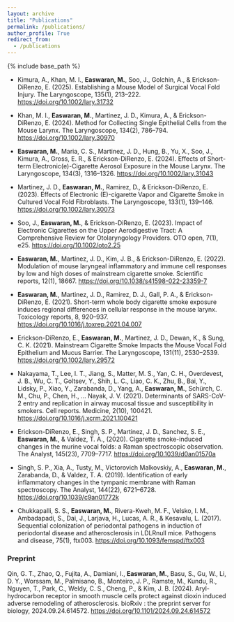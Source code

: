 ```yaml
---
layout: archive
title: "Publications"
permalink: /publications/
author_profile: True
redirect_from:
  - /publications
---
```


{% include base_path %}

* Kimura, A., Khan, M. I., **Easwaran, M.**, Soo, J., Golchin, A., & Erickson-DiRenzo, E. (2025). Establishing a Mouse Model of Surgical Vocal Fold Injury. The Laryngoscope, 135(1), 213–222. https://doi.org/10.1002/lary.31732 

* Khan, M. I., **Easwaran, M.**, Martinez, J. D., Kimura, A., & Erickson-DiRenzo, E. (2024). Method for Collecting Single Epithelial Cells from the Mouse Larynx. The Laryngoscope, 134(2), 786–794. https://doi.org/10.1002/lary.30970 

* **Easwaran, M.**, Maria, C. S., Martinez, J. D., Hung, B., Yu, X., Soo, J., Kimura, A., Gross, E. R., & Erickson-DiRenzo, E. (2024). Effects of Short-term Electronic(e)-Cigarette Aerosol Exposure in the Mouse Larynx. The Laryngoscope, 134(3), 1316–1326. https://doi.org/10.1002/lary.31043

* Martinez, J. D., **Easwaran, M.**, Ramirez, D., & Erickson-DiRenzo, E. (2023). Effects of Electronic (E)-cigarette Vapor and Cigarette Smoke in Cultured Vocal Fold Fibroblasts. The Laryngoscope, 133(1), 139–146. https://doi.org/10.1002/lary.30073

* Soo, J., **Easwaran, M.**, & Erickson-DiRenzo, E. (2023). Impact of Electronic Cigarettes on the Upper Aerodigestive Tract: A Comprehensive Review for Otolaryngology Providers. OTO open, 7(1), e25. https://doi.org/10.1002/oto2.25

* **Easwaran, M.**, Martinez, J. D., Kim, J. B., & Erickson-DiRenzo, E. (2022). Modulation of mouse laryngeal inflammatory and immune cell responses by low and high doses of mainstream cigarette smoke. Scientific reports, 12(1), 18667. https://doi.org/10.1038/s41598-022-23359-7

* **Easwaran, M.**, Martinez, J. D., Ramirez, D. J., Gall, P. A., & Erickson-DiRenzo, E. (2021). Short-term whole body cigarette smoke exposure induces regional differences in cellular response in the mouse larynx. Toxicology reports, 8, 920–937. https://doi.org/10.1016/j.toxrep.2021.04.007

* Erickson-DiRenzo, E., **Easwaran, M.**, Martinez, J. D., Dewan, K., & Sung, C. K. (2021). Mainstream Cigarette Smoke Impacts the Mouse Vocal Fold Epithelium and Mucus Barrier. The Laryngoscope, 131(11), 2530–2539. https://doi.org/10.1002/lary.29572

* Nakayama, T., Lee, I. T., Jiang, S., Matter, M. S., Yan, C. H., Overdevest, J. B., Wu, C. T., Goltsev, Y., Shih, L. C., Liao, C. K., Zhu, B., Bai, Y., Lidsky, P., Xiao, Y., Zarabanda, D., Yang, A., **Easwaran, M.**, Schürch, C. M., Chu, P., Chen, H., … Nayak, J. V. (2021). Determinants of SARS-CoV-2 entry and replication in airway mucosal tissue and susceptibility in smokers. Cell reports. Medicine, 2(10), 100421. https://doi.org/10.1016/j.xcrm.2021.100421

* Erickson-DiRenzo, E., Singh, S. P., Martinez, J. D., Sanchez, S. E., **Easwaran, M.**, & Valdez, T. A., (2020). Cigarette smoke-induced changes in the murine vocal folds: a Raman spectroscopic observation. The Analyst, 145(23), 7709–7717. https://doi.org/10.1039/d0an01570a

* Singh, S. P., Xia, A., Tusty, M., Victorovich Malkovskiy, A., **Easwaran, M.**, Zarabanda, D., & Valdez, T. A. (2019). Identification of early inflammatory changes in the tympanic membrane with Raman spectroscopy. The Analyst, 144(22), 6721–6728. https://doi.org/10.1039/c9an01772k

* Chukkapalli, S. S., **Easwaran, M.**, Rivera-Kweh, M. F., Velsko, I. M., Ambadapadi, S., Dai, J., Larjava, H., Lucas, A. R., & Kesavalu, L. (2017). Sequential colonization of periodontal pathogens in induction of periodontal disease and atherosclerosis in LDLRnull mice. Pathogens and disease, 75(1), ftx003. https://doi.org/10.1093/femspd/ftx003

### Preprint
Qin, G. T., Zhao, Q., Fujita, A., Damiani, I., **Easwaran, M.**, Basu, S., Gu, W., Li, D. Y., Worssam, M., Palmisano, B., Monteiro, J. P., Ramste, M., Kundu, R., Nguyen, T., Park, C., Weldy, C. S., Cheng, P., & Kim, J. B. (2024). Aryl-hydrocarbon receptor in smooth muscle cells protect against dioxin induced adverse remodeling of atherosclerosis. bioRxiv : the preprint server for biology, 2024.09.24.614572. https://doi.org/10.1101/2024.09.24.614572
